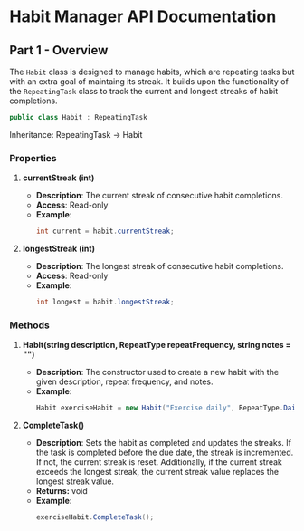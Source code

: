 # Habit Manager API Documentation

## Part 1 - Overview

The `Habit` class is designed to manage habits, which are repeating tasks but with an extra goal of maintaing its streak. It builds upon the functionality of the `RepeatingTask` class to track the current and longest streaks of habit completions.
```csharp
public class Habit : RepeatingTask
```
Inheritance: RepeatingTask → Habit


### Properties

1. **currentStreak (int)**
   - **Description**: The current streak of consecutive habit completions.
   - **Access**: Read-only
   - **Example**:
     ```csharp
     int current = habit.currentStreak;
     ```

2. **longestStreak (int)**
   - **Description**: The longest streak of consecutive habit completions.
   - **Access**: Read-only
   - **Example**:
     ```csharp
     int longest = habit.longestStreak;
     ```

### Methods

1. **Habit(string description, RepeatType repeatFrequency, string notes = "")**
   - **Description**: The constructor used to create a new habit with the given description, repeat frequency, and notes.
   - **Example**:
     ```csharp
     Habit exerciseHabit = new Habit("Exercise daily", RepeatType.Daily, "30 minutes of exercise");
     ```

2. **CompleteTask()**
   - **Description**: Sets the habit as completed and updates the streaks. If the task is completed before the due date, the streak is incremented. If not, the current streak is reset. Additionally, if the current streak exceeds the longest streak, the current streak value replaces the longest streak value.
   - **Returns:** void
   - **Example**:
     ```csharp
     exerciseHabit.CompleteTask();
     ```